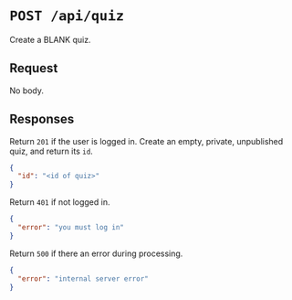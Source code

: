 # `POST /api/quiz`

Create a BLANK quiz.

## Request

No body.

## Responses

Return `201` if the user is logged in. Create an empty, private, unpublished quiz, and return its `id`.

```json
{
  "id": "<id of quiz>"
}
```

Return `401` if not logged in.

```json
{
  "error": "you must log in"
}
```

Return `500` if there an error during processing.

```json
{
  "error": "internal server error"
}
```
